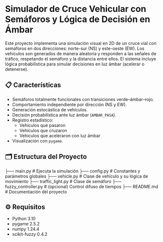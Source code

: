 # Simulador de Cruce Vehicular con Semáforos y Lógica de Decisión en Ámbar

Este proyecto implementa una simulación visual en 2D de un cruce vial con semáforos en dos direcciones: norte-sur (NS) y este-oeste (EW). Los vehículos son generados de manera aleatoria y responden a las señales de tráfico, respetando el semáforo y la distancia entre ellos. El sistema incluye lógica probabilística para simular decisiones en luz ámbar (acelerar o detenerse).

## 📋 Características

- Semáforos totalmente funcionales con transiciones verde–ámbar–rojo.
- Comportamiento independiente por dirección (NS y EW).
- Generación estocástica de vehículos.
- Decisión probabilística ante luz ámbar (`AMBAR_PASA`).
- Registro estadístico:
  - Vehículos que pasaron
  - Vehículos que cruzaron
  - Vehículos que aceleraron con luz ámbar
- Visualización con `pygame`.

## 🗂 Estructura del Proyecto

├── main.py # Ejecuta la simulación
├── config.py # Constantes y parámetros globales
├── vehicle.py # Clase de vehículo y su lógica de movimiento
├── traffic_light.py # Clase de semáforo
├── fuzzy_controller.py # (opcional) Control difuso de tiempos
├── README.md # Documentación del proyecto


## ⚙️ Requisitos

- Python 3.10
- pygame 2.5.2
- numpy 1.24.4
- scikit-fuzzy 0.4.2
